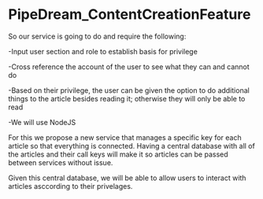 # PipeDream_ContentCreationFeature
So our service is going to do and require the following:

-Input user section and role to establish basis for privilege

-Cross reference the account of the user to see what they can and cannot do

-Based on their privilege, the user can be given the option to do
additional things to the article besides reading it; otherwise they will only be able to read

-We will use NodeJS

For this we propose a new service that manages a specific key for each article so that everything is connected. Having a central database with all of the articles and their call keys will make it so articles can be passed between services without issue.  

Given this central database, we will be able to allow users to interact with articles asccording to their privelages. 

